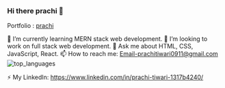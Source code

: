 ### Hi there prachi  👋


Portfolio : <a href="https://prachi913.github.io/"> prachi </a>

🌱 I’m currently learning MERN stack web development.
👯 I’m looking to work on full stack web development.
💬 Ask me about HTML, CSS, JavaScript, React.
📫 How to reach me:  <a href="prachitiwari0911@gmail.com">Email-prachitiwari0911@gmail.com</a>
 <img
            id="github-top-langs"
            src="https://github-readme-stats.vercel.app/api/top-langs/?username=prachi&layout=compact"
            alt="top_languages"
          />

⚡  My LinkedIn: <a href="https://www.linkedin.com/in/prachi-tiwari-1317b4240/">https://www.linkedin.com/in/prachi-tiwari-1317b4240/</a>
